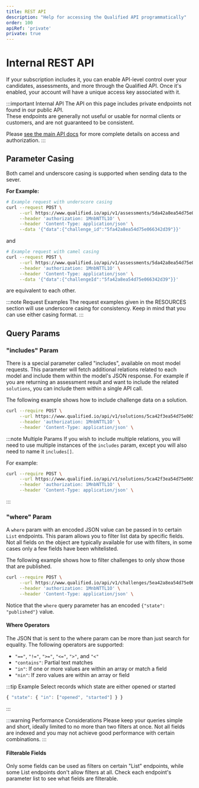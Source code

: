 ```yaml
---
title: REST API
description: "Help for accessing the Qualified API programmatically"
order: 100
apiRef: 'private'
private: true
---
```


# Internal REST API

If your subscription includes it, you can enable API-level control over your candidates, assessments, and more through the Qualified API. Once it's enabled, your account will have a unique access key associated with it.

:::important Internal API
The API on this page includes private endpoints not found in our public API.  
These endpoints are generally not useful or usable for normal clients or customers, and are not guaranteed to be consistent.

Please [see the main API docs](/integrations/custom-integrations/api/) for more complete details on access and authorization.
:::


## Parameter Casing

Both camel and underscore casing is supported when sending data to the sever. 

**For Example:**

```bash
# Example request with underscore casing 
curl --request POST \
     --url https://www.qualified.io/api/v1/assessments/5da42a8ea54d75e0663421c2/challenge_items/ \
     --header 'authorization: 1MnbNTTL1O' \
     --header 'Content-Type: application/json' \
     --data '{"data":{"challenge_id":"5fa42a8ea54d75e066342d39"}}'
```

and 

```bash
# Example request with camel casing 
curl --request POST \
     --url https://www.qualified.io/api/v1/assessments/5da42a8ea54d75e0663421c2/challenge_items/ \
     --header 'authorization: 1MnbNTTL1O' \
     --header 'Content-Type: application/json' \
     --data '{"data":{"challengeId":"5fa42a8ea54d75e066342d39"}}'
```

are equivalent to each other.

:::note Request Examples
The request examples given in the RESOURCES section will use underscore casing for consistency. Keep in mind that you can use either casing format.
::: 

## Query Params
### "includes" Param

There is a special parameter called "includes", available on most model requests. This parameter will fetch additional relations related to each model
and include them within the model's JSON response. For example if you are returning an assessment result and want to include the related `solutions`,
you can include them within a single API call.

The following example shows how to include challenge data on a solution.

```bash
curl --require POST \
     --url https://www.qualified.io/api/v1/solutions/5ca42f3ea54d75e0653421d2?includes=challenge \
     --header 'authorization: 1MnbNTTL1O' \
     --header 'Content-Type: application/json' \
```

:::note Multiple Params
If you wish to include multiple relations, you will need to use multiple instances of the `includes` param, except you will also need to name it `includes[]`. 

For example:
```bash
curl --require POST \
     --url https://www.qualified.io/api/v1/solutions/5ca42f3ea54d75e0653421d2?includes[]=challenge&includes[]=assessment_result \
     --header 'authorization: 1MnbNTTL1O' \
     --header 'Content-Type: application/json' \
```
:::

### "where" Param

A `where` param with an encoded JSON value can be passed in to certain `List` endpoints. This param allows you to filter list data by specific fields. Not all fields on the object are typically available for use with filters, in some cases only a few fields have been whitelisted.

The following example shows how to filter challenges to only show those that are published.

```bash
curl --require POST \
     --url https://www.qualified.io/api/v1/challenges/5ea42a8ea54d75e0653421d2?where=%7B%22state%22%3A%20%22published%22%7D \
     --header 'authorization: 1MnbNTTL1O' \
     --header 'Content-Type: application/json' \
```

Notice that the `where` query parameter has an encoded `{"state": "published"}` value.

#### Where Operators
The JSON that is sent to the where param can be more than just search for equality. The following operators are supported:

- `"=="`, `"!="`, `">="`, `"<="`, `">"`, and `"<"`
- `"contains"`: Partial text matches
- `"in"`: If one or more values are within an array or match a field
- `"nin"`: If zero values are within an array or field

:::tip Example
Select records which state are either opened or started
```javascript 
{ "state": { "in": ["opened", "started"] } }
```
:::

:::warning Performance Considerations
Please keep your queries simple and short, ideally limited to no more than two filters at once. Not all fields are indexed and you may not achieve good performance with certain combinations.
::: 

#### Filterable Fields
Only some fields can be used as filters on certain "List" endpoints, while some List endpoints don't allow filters at all. Check each endpoint's parameter list to see what fields are filterable.
  

